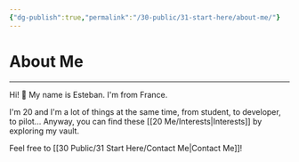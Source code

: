 ```yaml
---
{"dg-publish":true,"permalink":"/30-public/31-start-here/about-me/"}
---
```


# About Me
---
Hi! 👋
My name is Esteban. I'm from France.

I'm 20 and I'm a lot of things at the same time, from student, to developer, to pilot... Anyway, you can find these [[20 Me/Interests\|Interests]] by exploring my vault.

Feel free to [[30 Public/31 Start Here/Contact Me\|Contact Me]]!
